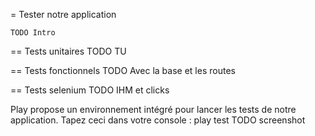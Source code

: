 ﻿= Tester notre application

	TODO Intro
	
== Tests unitaires
	TODO TU

== Tests fonctionnels
	TODO Avec la base et les routes

== Tests selenium
	TODO IHM et clicks

Play propose un environnement intégré pour lancer les tests de notre application.
Tapez ceci dans votre console :
	play test
	TODO screenshot